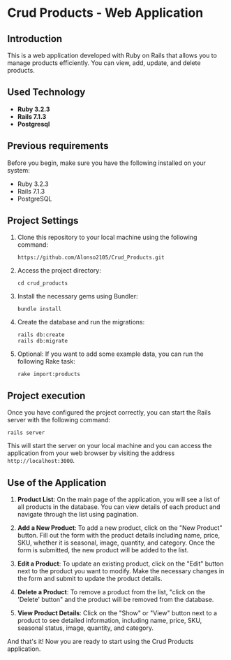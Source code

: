 # Crud Products - Web Application

## Introduction
This is a web application developed with Ruby on Rails that allows you to manage products efficiently. You can view, add, update, and delete products.

## Used Technology
- **Ruby 3.2.3**
- **Rails 7.1.3**
- **Postgresql**

## Previous requirements
Before you begin, make sure you have the following installed on your system:
- Ruby 3.2.3
- Rails 7.1.3
- PostgreSQL

## Project Settings
1. Clone this repository to your local machine using the following command:
     ```
     https://github.com/Alonso2105/Crud_Products.git
     ```

2. Access the project directory:
     ```
     cd crud_products
     ```

3. Install the necessary gems using Bundler:
     ```
     bundle install
     ```

4. Create the database and run the migrations:
     ```
     rails db:create
     rails db:migrate
     ```

5. Optional: If you want to add some example data, you can run the following Rake task:
     ```
     rake import:products
     ```

## Project execution
Once you have configured the project correctly, you can start the Rails server with the following command:

```
rails server
```
This will start the server on your local machine and you can access the application from your web browser by visiting the address `http://localhost:3000`.

## Use of the Application
1. **Product List**: On the main page of the application, you will see a list of all products in the database. You can view details of each product and navigate through the list using pagination.
   
2. **Add a New Product**: To add a new product, click on the "New Product" button. Fill out the form with the product details including name, price, SKU, whether it is seasonal, image, quantity, and category. Once the form is submitted, the new product will be added to the list.

4. **Edit a Product**: To update an existing product, click on the "Edit" button next to the product you want to modify. Make the necessary changes in the form and submit to update the product details.

5. **Delete a Product**: To remove a product from the list, "click on the 'Delete' button" and the product will be removed from the database.

6.  **View Product Details**: Click on the "Show" or "View" button next to a product to see detailed information, including name, price, SKU, seasonal status, image, quantity, and category.

And that's it! Now you are ready to start using the Crud Products application.
